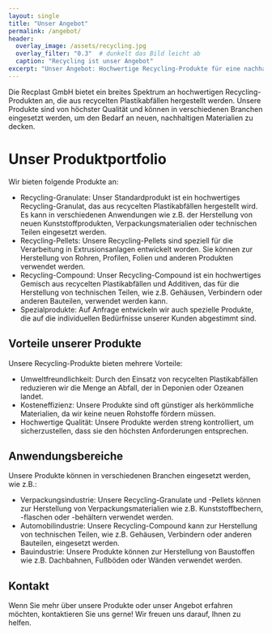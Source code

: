 ```yaml
---
layout: single
title: "Unser Angebot"
permalink: /angebot/
header:
  overlay_image: /assets/recycling.jpg
  overlay_filter: "0.3"  # dunkelt das Bild leicht ab
  caption: "Recycling ist unser Angebot"
excerpt: "Unser Angebot: Hochwertige Recycling-Produkte für eine nachhaltige Zukunft"
---
```


Die Recplast GmbH bietet ein breites Spektrum an hochwertigen Recycling-Produkten an, die aus recycelten Plastikabfällen hergestellt werden. Unsere Produkte sind von höchster Qualität und können in verschiedenen Branchen eingesetzt werden, um den Bedarf an neuen, nachhaltigen Materialien zu decken. 

# Unser Produktportfolio
Wir bieten folgende Produkte an: 

* Recycling-Granulate: Unser Standardprodukt ist ein hochwertiges Recycling-Granulat, das aus recycelten Plastikabfällen hergestellt wird. Es kann in verschiedenen Anwendungen wie z.B. der Herstellung von neuen Kunststoffprodukten, Verpackungsmaterialien oder technischen Teilen eingesetzt werden.
* Recycling-Pellets: Unsere Recycling-Pellets sind speziell für die Verarbeitung in Extrusionsanlagen entwickelt worden. Sie können zur Herstellung von Rohren, Profilen, Folien und anderen Produkten verwendet werden.
* Recycling-Compound: Unser Recycling-Compound ist ein hochwertiges Gemisch aus recycelten Plastikabfällen und Additiven, das für die Herstellung von technischen Teilen, wie z.B. Gehäusen, Verbindern oder anderen Bauteilen, verwendet werden kann.
* Spezialprodukte: Auf Anfrage entwickeln wir auch spezielle Produkte, die auf die individuellen Bedürfnisse unserer Kunden abgestimmt sind.
     

## Vorteile unserer Produkte
Unsere Recycling-Produkte bieten mehrere Vorteile: 

* Umweltfreundlichkeit: Durch den Einsatz von recycelten Plastikabfällen reduzieren wir die Menge an Abfall, der in Deponien oder Ozeanen landet.
* Kosteneffizienz: Unsere Produkte sind oft günstiger als herkömmliche Materialien, da wir keine neuen Rohstoffe fördern müssen.
* Hochwertige Qualität: Unsere Produkte werden streng kontrolliert, um sicherzustellen, dass sie den höchsten Anforderungen entsprechen.
     

## Anwendungsbereiche
Unsere Produkte können in verschiedenen Branchen eingesetzt werden, wie z.B.: 

* Verpackungsindustrie: Unsere Recycling-Granulate und -Pellets können zur Herstellung von Verpackungsmaterialien wie z.B. Kunststoffbechern, -flaschen oder -behältern verwendet werden.
* Automobilindustrie: Unsere Recycling-Compound kann zur Herstellung von technischen Teilen, wie z.B. Gehäusen, Verbindern oder anderen Bauteilen, eingesetzt werden.
* Bauindustrie: Unsere Produkte können zur Herstellung von Baustoffen wie z.B. Dachbahnen, Fußböden oder Wänden verwendet werden.
     

## Kontakt
Wenn Sie mehr über unsere Produkte oder unser Angebot erfahren möchten, kontaktieren Sie uns gerne! Wir freuen uns darauf, Ihnen zu helfen. 

